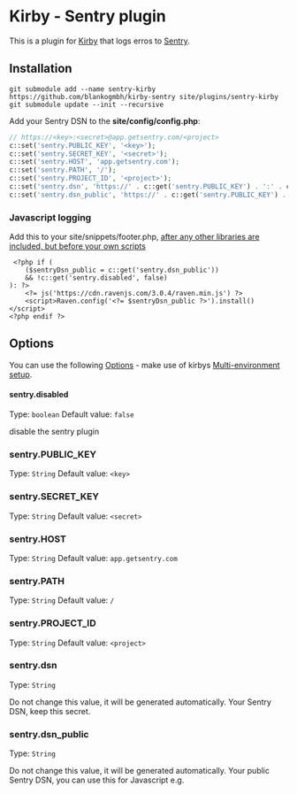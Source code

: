 # Kirby - Sentry plugin

This is a plugin for [Kirby](http://getkirby.com/) that logs erros to [Sentry](https://getsentry.com).

## Installation

```
git submodule add --name sentry-kirby https://github.com/blankogmbh/kirby-sentry site/plugins/sentry-kirby
git submodule update --init --recursive
```

Add your Sentry DSN to the **site/config/config.php**:

```php
// https://<key>:<secret>@app.getsentry.com/<project>
c::set('sentry.PUBLIC_KEY', '<key>');
c::set('sentry.SECRET_KEY', '<secret>');
c::set('sentry.HOST', 'app.getsentry.com');
c::set('sentry.PATH', '/');
c::set('sentry.PROJECT_ID', '<project>');
c::set('sentry.dsn', 'https://' . c::get('sentry.PUBLIC_KEY') . ':' . c::get('sentry.SECRET_KEY') . '@' . c::get('sentry.HOST') . c::get('sentry.PATH') . c::get('sentry.PROJECT_ID')); // Do Not Change
c::set('sentry.dsn_public', 'https://' . c::get('sentry.PUBLIC_KEY') . '@' . c::get('sentry.HOST') . c::get('sentry.PATH') . c::get('sentry.PROJECT_ID')); // Do Not Change
```

### Javascript logging

Add this to your site/snippets/footer.php, [after any other libraries are included, but before your own scripts](https://docs.getsentry.com/hosted/clients/javascript/install/)

```
 <?php if (
    ($sentryDsn_public = c::get('sentry.dsn_public'))
    && !c::get('sentry.disabled', false)
): ?>
    <?= js('https://cdn.ravenjs.com/3.0.4/raven.min.js') ?>
    <script>Raven.config('<?= $sentryDsn_public ?>').install()</script>
<?php endif ?>
```

## Options

You can use the following [Options](http://getkirby.com/docs/advanced/options) - make use of kirbys [Multi-environment setup](http://getkirby.com/blog/multi-environment-setup).

#### sentry.disabled
Type: `boolean`
Default value: `false`

disable the sentry plugin

### sentry.PUBLIC_KEY
Type: `String`
Default value: `<key>`

### sentry.SECRET_KEY
Type: `String`
Default value: `<secret>`

### sentry.HOST
Type: `String`
Default value: `app.getsentry.com`

### sentry.PATH
Type: `String`
Default value: `/`

### sentry.PROJECT_ID
Type: `String`
Default value: `<project>`

### sentry.dsn
Type: `String`

Do not change this value, it will be generated automatically.
Your Sentry DSN, keep this secret.

### sentry.dsn_public
Type: `String`

Do not change this value, it will be generated automatically.
Your public Sentry DSN, you can use this for Javascript e.g.
